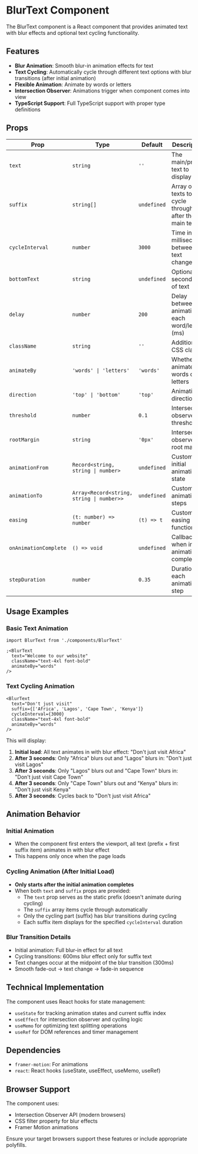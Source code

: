 # BlurText Component

The BlurText component is a React component that provides animated text with blur effects and optional text cycling functionality.

## Features

- **Blur Animation**: Smooth blur-in animation effects for text
- **Text Cycling**: Automatically cycle through different text options with blur transitions (after initial animation)
- **Flexible Animation**: Animate by words or letters
- **Intersection Observer**: Animations trigger when component comes into view
- **TypeScript Support**: Full TypeScript support with proper type definitions

## Props

| Prop                  | Type                                      | Default     | Description                                         |
| --------------------- | ----------------------------------------- | ----------- | --------------------------------------------------- |
| `text`                | `string`                                  | `''`        | The main/prefix text to display                     |
| `suffix`              | `string[]`                                | `undefined` | Array of texts to cycle through after the main text |
| `cycleInterval`       | `number`                                  | `3000`      | Time in milliseconds between text changes           |
| `bottomText`          | `string`                                  | `undefined` | Optional second line of text                        |
| `delay`               | `number`                                  | `200`       | Delay between animating each word/letter (ms)       |
| `className`           | `string`                                  | `''`        | Additional CSS classes                              |
| `animateBy`           | `'words' \| 'letters'`                    | `'words'`   | Whether to animate by words or letters              |
| `direction`           | `'top' \| 'bottom'`                       | `'top'`     | Animation direction                                 |
| `threshold`           | `number`                                  | `0.1`       | Intersection observer threshold                     |
| `rootMargin`          | `string`                                  | `'0px'`     | Intersection observer root margin                   |
| `animationFrom`       | `Record<string, string \| number>`        | `undefined` | Custom initial animation state                      |
| `animationTo`         | `Array<Record<string, string \| number>>` | `undefined` | Custom animation steps                              |
| `easing`              | `(t: number) => number`                   | `(t) => t`  | Custom easing function                              |
| `onAnimationComplete` | `() => void`                              | `undefined` | Callback when initial animation completes           |
| `stepDuration`        | `number`                                  | `0.35`      | Duration of each animation step                     |

## Usage Examples

### Basic Text Animation

```tsx
import BlurText from './components/BlurText'

;<BlurText
  text="Welcome to our website"
  className="text-4xl font-bold"
  animateBy="words"
/>
```

### Text Cycling Animation

```tsx
<BlurText
  text="Don't just visit"
  suffix={['Africa', 'Lagos', 'Cape Town', 'Kenya']}
  cycleInterval={3000}
  className="text-4xl font-bold"
  animateBy="words"
/>
```

This will display:

1. **Initial load**: All text animates in with blur effect: "Don't just visit Africa"
2. **After 3 seconds**: Only "Africa" blurs out and "Lagos" blurs in: "Don't just visit Lagos"
3. **After 3 seconds**: Only "Lagos" blurs out and "Cape Town" blurs in: "Don't just visit Cape Town"
4. **After 3 seconds**: Only "Cape Town" blurs out and "Kenya" blurs in: "Don't just visit Kenya"
5. **After 3 seconds**: Cycles back to "Don't just visit Africa"

## Animation Behavior

### Initial Animation

- When the component first enters the viewport, all text (prefix + first suffix item) animates in with blur effect
- This happens only once when the page loads

### Cycling Animation (After Initial Load)

- **Only starts after the initial animation completes**
- When both `text` and `suffix` props are provided:
  - The `text` prop serves as the static prefix (doesn't animate during cycling)
  - The `suffix` array items cycle through automatically
  - Only the cycling part (suffix) has blur transitions during cycling
  - Each suffix item displays for the specified `cycleInterval` duration

### Blur Transition Details

- Initial animation: Full blur-in effect for all text
- Cycling transitions: 600ms blur effect only for suffix text
- Text changes occur at the midpoint of the blur transition (300ms)
- Smooth fade-out → text change → fade-in sequence

## Technical Implementation

The component uses React hooks for state management:

- `useState` for tracking animation states and current suffix index
- `useEffect` for intersection observer and cycling logic
- `useMemo` for optimizing text splitting operations
- `useRef` for DOM references and timer management

## Dependencies

- `framer-motion`: For animations
- `react`: React hooks (useState, useEffect, useMemo, useRef)

## Browser Support

The component uses:

- Intersection Observer API (modern browsers)
- CSS filter property for blur effects
- Framer Motion animations

Ensure your target browsers support these features or include appropriate polyfills.
